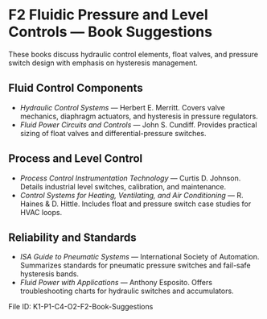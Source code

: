 # F2 Fluidic Pressure and Level Controls — Book Suggestions

These books discuss hydraulic control elements, float valves, and pressure switch design with emphasis on hysteresis management.

## Fluid Control Components
- *Hydraulic Control Systems* — Herbert E. Merritt. Covers valve mechanics, diaphragm actuators, and hysteresis in pressure regulators.
- *Fluid Power Circuits and Controls* — John S. Cundiff. Provides practical sizing of float valves and differential-pressure switches.

## Process and Level Control
- *Process Control Instrumentation Technology* — Curtis D. Johnson. Details industrial level switches, calibration, and maintenance.
- *Control Systems for Heating, Ventilating, and Air Conditioning* — R. Haines & D. Hittle. Includes float and pressure switch case studies for HVAC loops.

## Reliability and Standards
- *ISA Guide to Pneumatic Systems* — International Society of Automation. Summarizes standards for pneumatic pressure switches and fail-safe hysteresis bands.
- *Fluid Power with Applications* — Anthony Esposito. Offers troubleshooting charts for hydraulic switches and accumulators.

File ID: K1-P1-C4-O2-F2-Book-Suggestions
